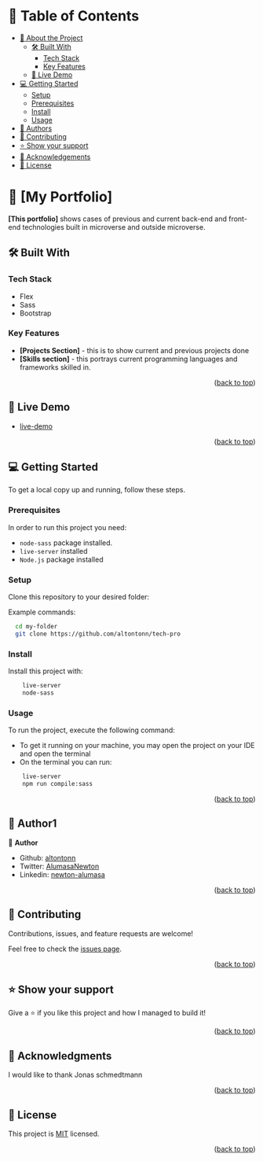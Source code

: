 # 📗 Table of Contents

- [📖 About the Project](#about-project)
  - [🛠 Built With](#built-with)
    - [Tech Stack](#tech-stack)
    - [Key Features](#key-features)
  - [🚀 Live Demo](#live-demo)
- [💻 Getting Started](#getting-started)
  - [Setup](#setup)
  - [Prerequisites](#prerequisites)
  - [Install](#install)
  - [Usage](#usage)
- [👥 Authors](#authors)
- [🤝 Contributing](#contributing)
- [⭐️ Show your support](#support)
- [🙏 Acknowledgements](#acknowledgements)
- [📝 License](#license)

<!-- PROJECT DESCRIPTION -->

# 📖 [My Portfolio] <a name="about-project"></a>

**[This portfolio]** shows cases of previous and current back-end and front-end technologies built in microverse and outside microverse.

## 🛠 Built With <a name="built-with"></a>

### Tech Stack <a name="tech-stack"></a>

- Flex
- Sass
- Bootstrap

<!-- Features -->

### Key Features <a name="key-features"></a>

- **[Projects Section]** - this is to show current and previous projects done
- **[Skills section]** - this portrays current programming languages and frameworks skilled in.

<p align="right">(<a href="#readme-top">back to top</a>)</p>

<!-- LIVE DEMO -->

## 🚀 Live Demo <a name="live-demo"></a>

- [live-demo](https://newton-tech.netlify.app/)

<p align="right">(<a href="#readme-top">back to top</a>)</p>

<!-- GETTING STARTED -->

## 💻 Getting Started <a name="getting-started"></a>

To get a local copy up and running, follow these steps.

### Prerequisites

In order to run this project you need:

- `node-sass` package installed.
- `live-server` installed
- `Node.js` package installed

### Setup

Clone this repository to your desired folder:

Example commands:

```sh
  cd my-folder
  git clone https://github.com/altontonn/tech-pro
```

### Install

Install this project with:

```sh
    live-server
    node-sass
```
### Usage

To run the project, execute the following command:

- To get it running on your machine, you may open the project on your IDE and open the terminal
- On the terminal you can run:

```sh
    live-server
    npm run compile:sass
```

<p align="right">(<a href="#readme-top">back to top</a>)</p>

<!-- AUTHORS -->

## 👥 Author1 <a name="authors"></a>

👤 **Author**

- Github: [altontonn](https://github.com/altontonn/)
- Twitter: [AlumasaNewton](https://twitter.com/AlumasaNewton)
- Linkedin: [newton-alumasa](https://www.linkedin.com/in/newton-alumasa/)

<p align="right">(<a href="#readme-top">back to top</a>)</p>

<!-- CONTRIBUTING -->

## 🤝 Contributing <a name="contributing"></a>

Contributions, issues, and feature requests are welcome!

Feel free to check the [issues page](https://github.com/altontonn/Budget-app/issues/).

<p align="right">(<a href="#readme-top">back to top</a>)</p>

<!-- SUPPORT -->

## ⭐️ Show your support <a name="support"></a>

Give a ⭐️ if you like this project and how I managed to build it!

<p align="right">(<a href="#readme-top">back to top</a>)</p>

<!-- ACKNOWLEDGEMENTS -->

## 🙏 Acknowledgments <a name="acknowledgements"></a>

I would like to thank Jonas schmedtmann

<p align="right">(<a href="#readme-top">back to top</a>)</p>

<!-- LICENSE -->

## 📝 License <a name="license"></a>

This project is [MIT](https://github.com/altontonn/tech-pro/blob/master/LICENSE) licensed.

<p align="right">(<a href="#readme-top">back to top</a>)</p>
